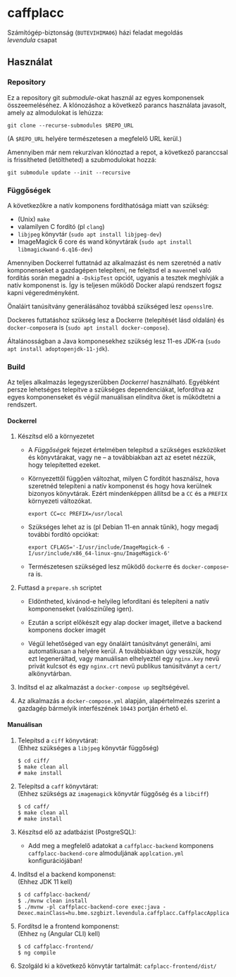 caffplacc
=========

Számítógép-biztonság (`BUTEVIHIMA06`) házi feladat megoldás  
_levendula_ csapat



Használat
---------


### Repository

Ez a repository git _submodule_-okat használ az egyes komponensek
összeemeléséhez.
A klónozáshoz a következő parancs használata javasolt, amely az
almodulokat is lehúzza:

    git clone --recurse-submodules $REPO_URL

(A `$REPO_URL` helyére természetesen a megfelelő URL kerül.)

Amennyiben már nem rekurzívan klónoztad a repot, a következő paranccsal
is frissítheted (letöltheted) a szubmodulokat hozzá:

    git submodule update --init --recursive


### Függőségek

A következőkre a natív komponens fordíthatósága miatt van szükség:

* (Unix) `make`
* valamilyen C fordító (pl `clang`)
* `libjpeg` könyvtár (`sudo apt install libjpeg-dev`)
* ImageMagick 6 core és wand könyvtárak
  (`sudo apt install libmagickwand-6.q16-dev`)

Amennyiben Dockerrel futtatnád az alkalmazást és nem szeretnéd a natív
komponenseket a gazdagépen telepíteni, ne felejtsd el a `maven`nel való
fordítás során megadni a `-DskipTest` opciót, ugyanis a tesztek
meghívják a natív komponenst is.
Így is teljesen működő Docker alapú rendszert fogsz kapni
végeredményként.

Önaláírt tanúsítvány generálásához továbbá szükséged lesz `openssl`re.

Dockeres futtatáshoz szükség lesz a Dockerre (telepítését lásd oldalán)
és `docker-compose`ra is (`sudo apt install docker-compose`).

Általánosságban a Java komponesekhez szükség lesz 11-es JDK-ra (`sudo
apt install adoptopenjdk-11-jdk`).


### Build

Az teljes alkalmazás legegyszerűbben _Dockerrel_ használható.
Egyébként persze lehetséges telepítve a szükséges dependenciákat,
lefordítva az egyes komponenseket és végül manuálisan elindítva őket is
működtetni a rendszert.

#### Dockerrel

1. Készítsd elő a környezetet

   * A _Függőségek_ fejezet értelmében telepítsd a szükséges eszközöket
     és könyvtárakat, vagy ne – a továbbiakban azt az esetet nézzük,
     hogy telepítetted ezeket.

   * Környezettől függően változhat, milyen C fordítót használsz, hova
     szeretnéd telepíteni a natív komponenst és hogy hova kerülnek
     bizonyos könyvtárak.
     Ezért mindenképpen állítsd be a `CC` és a `PREFIX` környezeti
     változókat.

     ```
     export CC=cc PREFIX=/usr/local
     ```

   * Szükséges lehet az is (pl Debian 11-en annak tűnik), hogy megadj
     további fordító opciókat:

     ```
     export CFLAGS='-I/usr/include/ImageMagick-6 -I/usr/include/x86_64-linux-gnu/ImageMagick-6'
     ```

   * Természetesen szükséged lesz működő `docker`re és
     `docker-compose`-ra is.

2. Futtasd a `prepare.sh` scriptet

   * Eldöntheted, kívánod-e helyileg lefordítani és telepíteni a natív
     komponenseket (valószínűleg igen).

   * Ezután a script előkészít egy alap docker imaget, illetve a backend
     komponens docker imagét

   * Végül lehetőséged van egy önaláírt tanúsítványt generálni, ami
     automatikusan a helyére kerül.
     A továbbiakban úgy vesszük, hogy ezt legeneráltad, vagy manuálisan
     elhelyeztél egy `nginx.key` nevű privát kulcsot és egy `nginx.crt`
     nevű publikus tanúsítványt a `cert/` alkönyvtárban.

3. Indítsd el az alkalmazást a `docker-compose up` segítségével.

4. Az alkalmazás a `docker-compose.yml` alapján, alapértelmezés szerint
   a gazdagép bármelyik interfészének `10443` portján érhető el.


#### Manuálisan

1. Telepítsd a `ciff` könyvtárat:  
   (Ehhez szükséges a `libjpeg` könyvtár függőség)

   ```
   $ cd ciff/
   $ make clean all
   # make install
   ```

2. Telepítsd a `caff` könyvtárat:  
   (Ehhez szükségs az `imagemagick` könyvtár függőség és a `libciff`)

   ```
   $ cd caff/
   $ make clean all
   # make install
   ```

3. Készítsd elő az adatbázist (PostgreSQL):

   * Add meg a megfelelő adatokat a `caffplacc-backend` komponens
     `caffplacc-backend-core` almoduljának `applcation.yml`
     konfigurációjában!

4. Indítsd el a backend komponenst:  
   (Ehhez JDK 11 kell)

   ```
   $ cd caffplacc-backend/
   $ ./mvnw clean install
   $ ./mvnw -pl caffplacc-backend-core exec:java -Dexec.mainClass=hu.bme.szgbizt.levendula.caffplacc.CaffplaccApplication
   ```

5. Fordítsd le a frontend komponenst:  
   (Ehhez `ng` (Angular CLI) kell)

   ```
   $ cd caffplacc-frontend/
   $ ng compile
   ```

6. Szolgáld ki a következő könvytár tartalmát:
   `cafplacc-frontend/dist/`
